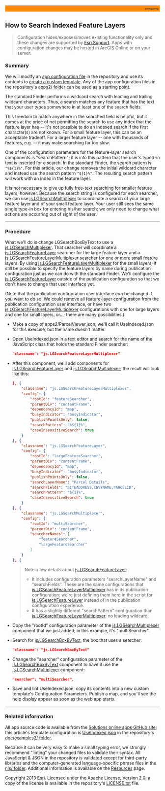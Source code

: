 [js.LGSearchFeatureLayer]: http://localgovtemplates2.esri.com/support/local-government-online-apps/doc/js2_doc/js.LGSearchFeatureLayer.html
[js.LGSearchMultiplexer]: http://localgovtemplates2.esri.com/support/local-government-online-apps/doc/js2_doc/js.LGSearchMultiplexer.html
[js.LGSearchFeatureLayerMultiplexer]: http://localgovtemplates2.esri.com/support/local-government-online-apps/doc/js2_doc/js.LGSearchFeatureLayerMultiplexer.html
[js.LGSearchBoxByText]: http://localgovtemplates2.esri.com/support/local-government-online-apps/doc/js2_doc/js.LGSearchBoxByText.html

[UseIndexed.json]: ../examples2/UseIndexed.json

[app configuration file]: UnderstandingConfigurationFile.md
[create a custom template]: HowToCreateCustomTemplate.md
[apps2/ folder]: ../../apps2/
[Solutions online apps GitHub site]: https://github.com/Esri/local-government-online-apps
[doc/examples2/ folder]: ../examples2/
[nls/ folder]: ../../nls/
[Resources]: Resources.md
[Esri Support]: http://support.esri.com/
[LICENSE.txt]: ../../LICENSE.txt

![](images/configuring.png)

## How to Search Indexed Feature Layers

> Configuration hides/exposes/moves existing functionality only and these changes are supported by [Esri Support][].
> Apps with configuration changes may be hosted in ArcGIS Online or on your server.

### Summary

We will modify an [app configuration file][] in the repository and use its contents to [create a custom template][]. Any of the app configuration files in the repository's [apps2/ folder] can be used as a starting point.

The standard Finder performs a wildcard search with leading and trailing wildcard characters. Thus, a search matches any feature that has the text that your user types somewhere in at least one of the search fields.

This freedom to match anywhere in the searched field is helpful, but it comes at the price of not permitting the search to use any index that the feature layer has -- it's not possible to do an indexed search if the first character(s) are not known. For a small feature layer, this can be an acceptable tradeoff. For a larger feature layer -- one with thousands of features, e.g. -- it may make searching far too slow.

One of the configuration parameters for the feature-layer search components is "searchPattern"; it is into this pattern that the user's typed-in text is inserted for a search. In the standard Finder, the search pattern is `"%${1}%"`. For this article, our change removes the initial wildcard character and instead use the search pattern `"${1}%"`. The resulting search pattern will work with an index in the feature layer.

It is not necessary to give up fully free-text searching for smaller feature layers, however. Because the search string is configured for each searcher, we can use [js.LGSearchMultiplexer][] to coordinate a search of your large feature layer and of your small feature layer. Your user still sees the same single type-in box for entering his/her search; we only need to change what actions are occurring out of sight of the user.

----------
### Procedure

What we'll do is change LGSearchBoxByText to use a [js.LGSearchMultiplexer][]. That searcher will coordinate a [js.LGSearchFeatureLayer][] searcher for the large feature layer and a [js.LGSearchFeatureLayerMultiplexer][] searcher for one or more small feature layers. By using [js.LGSearchFeatureLayerMultiplexer][] for the small layers, it still be possible to specify the feature layers by name during publication configuration just as we can do with the standard Finder. We'll configure the [js.LGSearchFeatureLayer][] outside of the publication configuration so that we don't have to change that user interface yet.

(Note that the publication configuration user interface *can* be changed if you want to do so. We could remove all feature-layer configuration from the publication configuration user interface, or have two [js.LGSearchFeatureLayerMultiplexer][] configurations with one for large layers and one for small layers, or...; there are many possibilities.)

* Make a copy of apps2/ParcelViewer.json; we'll call it UseIndexed.json for this exercise, but the name doesn't matter.

* Open UseIndexed.json in a text editor and search for the name of the JavaScript class that holds the standard Finder searcher:

    ```json
    "classname": "js.LGSearchFeatureLayerMultiplexer"
    ```

* After this component, we'll add components for [js.LGSearchFeatureLayer][] and [js.LGSearchMultiplexer][]; the result will look like this:

    ```json
    }, {
        "classname": "js.LGSearchFeatureLayerMultiplexer",
        "config": {
            "rootId": "featureSearcher",
            "parentDiv": "contentFrame",
            "dependencyId": "map",
            "busyIndicator": "busyIndicator",
            "publishPointsOnly": false,
            "searchPattern": "%${1}%",
            "caseInsensitiveSearch": true
        }
    }, {
        "classname": "js.LGSearchFeatureLayer",
        "config": {
            "rootId": "largeFeatureSearcher",
            "parentDiv": "contentFrame",
            "dependencyId": "map",
            "busyIndicator": "busyIndicator",
            "publishPointsOnly": false,
            "searchLayerName": "Parcel Details",
            "searchFields": "SITEADDRESS,CNVYNAME,PARCELID",
            "searchPattern": "${1}%",
            "caseInsensitiveSearch": true
        }
    }, {
        "classname": "js.LGSearchMultiplexer",
        "config": {
            "rootId": "multiSearcher",
            "parentDiv": "contentFrame",
            "searcherNames": [
                "featureSearcher",
                "largeFeatureSearcher"
            ]
        }
    }, {
    ```

    > Note a few details about [js.LGSearchFeatureLayer][]:
    > *  It includes configuration parameters "searchLayerName" and "searchFields". These are the same configurations that [js.LGSearchFeatureLayerMultiplexer][] has in its publication configuration; we're just defining them here in the script for [js.LGSearchFeatureLayer][] instead of in the publication configuration experience.
    > *  It has a slightly different "searchPattern" configuration than [js.LGSearchFeatureLayerMultiplexer][]: no leading wildcard.

* Copy the "rootId" configuration parameter of the [js.LGSearchMultiplexer][] component that we just added; in this example, it's "multiSearcher".

* Search for [js.LGSearchBoxByText][], the box that uses a searcher:

    ```json
    "classname": "js.LGSearchBoxByText"
    ```

* Change the "searcher" configuration parameter of the [js.LGSearchBoxByText][] component to have it use the [js.LGSearchMultiplexer][] component:

    ```json
    "searcher": "multiSearcher",
    ```





* Save and lint UseIndexed.json; copy its contents into a new custom template's Configuration Parameters. Publish a map, and you'll see the help display appear as soon as the web app starts.

----------
### Related information

All app source code is available from the [Solutions online apps GitHub site][]; this article's template configuration is [UseIndexed.json][] in the repository's [doc/examples2/ folder][].

Because it can be very easy to make a small typing error, we strongly recommend "linting" your changed files to validate their syntax. All JavaScript & JSON in the repository is validated except for third-party libraries and the computer-generated language-specific phrase files in the [nls/ folder][]. Additional information is available on the [Resources][] page.

Copyright 2013 Esri. Licensed under the Apache License, Version 2.0; a copy of the license is available in the repository's [LICENSE.txt][] file.